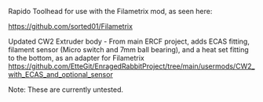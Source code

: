Rapido Toolhead for use with the Filametrix mod, as seen here:

https://github.com/sorted01/Filametrix

Updated CW2 Extruder body - From main ERCF project, adds ECAS fitting, filament sensor (Micro switch and 7mm ball bearing), and a heat set fitting to the bottom, as an adapter for Filametrix
https://github.com/EtteGit/EnragedRabbitProject/tree/main/usermods/CW2_with_ECAS_and_optional_sensor

Note:  These are currently untested.  

